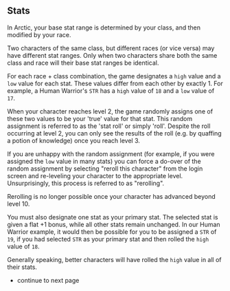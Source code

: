 &nbsp;
## Stats

In Arctic, your base stat range is determined by your class, and then modified by your race.

Two characters of the same class, but different races (or vice versa) may have different stat ranges. Only when two characters share both the same class and race will their base stat ranges be identical. 

For each race + class combination, the game designates a `high` value and a `low` value for each stat. These values differ from each other by exactly 1. For example, a Human Warrior's `STR` has a `high` value of `18` and a `low` value of `17`.

When your character reaches level 2, the game randomly assigns one of these two values to be your 'true' value for that stat. This random assignment is referred to as the 'stat roll' or simply 'roll'. Despite the roll occurring at level 2, you can only see the results of the roll (e.g. by quaffing a potion of knowledge) once you reach level 3.

If you are unhappy with the random assignment (for example, if you were assigned the `low` value in many stats) you can force a do-over of the random assignment by selecting "reroll this character" from the login screen and re-leveling your character to the appropriate level. Unsurprisingly, this process is referred to as "rerolling".

Rerolling is no longer possible once your character has advanced beyond level 10.

You must also designate one stat as your primary stat. The selected stat is given a flat +1 bonus, while all other stats remain unchanged. In our Human Warrior example, it would then be possible for you to be assigned a `STR` of `19`, if you had selected `STR` as your primary stat and then rolled the `high` value of `18`.

Generally speaking, better characters will have rolled the `high` value in all of their stats.

- continue to next page
